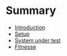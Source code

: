 # Summary

* [Introduction](README.md)
* [Setup](virtual-machine.md)
* [System under test](cypressio.md)
* [Fitnesse](fitnesse.md)
